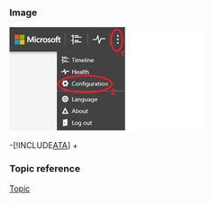  ### Image
  ![this is the alt text](./image/ATA_config_icon.JPG) 
  
 -[!INCLUDE[ATA](./token/ATA.md)] 
 +
  
  ### Topic reference
  [Topic](./topic.md)
